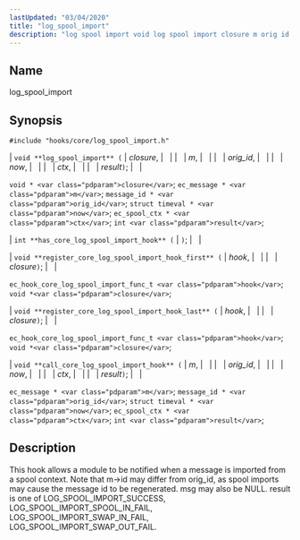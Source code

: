 ```yaml
---
lastUpdated: "03/04/2020"
title: "log_spool_import"
description: "log spool import void log spool import closure m orig id now ctx result void closure ec message m message id orig id struct timeval now ec spool ctx ctx int result int has core log spool import hook void register core log spool import hook first hook closure ec..."
---
```


<a name="hooks.core.log_spool_import"></a> 
## Name

log_spool_import

## Synopsis

`#include "hooks/core/log_spool_import.h"`

| `void **log_spool_import** (` | <var class="pdparam">closure</var>, |   |
|   | <var class="pdparam">m</var>, |   |
|   | <var class="pdparam">orig_id</var>, |   |
|   | <var class="pdparam">now</var>, |   |
|   | <var class="pdparam">ctx</var>, |   |
|   | <var class="pdparam">result</var>`)`; |   |

`void * <var class="pdparam">closure</var>`;
`ec_message * <var class="pdparam">m</var>`;
`message_id * <var class="pdparam">orig_id</var>`;
`struct timeval * <var class="pdparam">now</var>`;
`ec_spool_ctx * <var class="pdparam">ctx</var>`;
`int <var class="pdparam">result</var>`;

| `int **has_core_log_spool_import_hook** (` | `)`; |   |

| `void **register_core_log_spool_import_hook_first** (` | <var class="pdparam">hook</var>, |   |
|   | <var class="pdparam">closure</var>`)`; |   |

`ec_hook_core_log_spool_import_func_t <var class="pdparam">hook</var>`;
`void *<var class="pdparam">closure</var>`;

| `void **register_core_log_spool_import_hook_last** (` | <var class="pdparam">hook</var>, |   |
|   | <var class="pdparam">closure</var>`)`; |   |

`ec_hook_core_log_spool_import_func_t <var class="pdparam">hook</var>`;
`void *<var class="pdparam">closure</var>`;

| `void **call_core_log_spool_import_hook** (` | <var class="pdparam">m</var>, |   |
|   | <var class="pdparam">orig_id</var>, |   |
|   | <var class="pdparam">now</var>, |   |
|   | <var class="pdparam">ctx</var>, |   |
|   | <var class="pdparam">result</var>`)`; |   |

`ec_message * <var class="pdparam">m</var>`;
`message_id * <var class="pdparam">orig_id</var>`;
`struct timeval * <var class="pdparam">now</var>`;
`ec_spool_ctx * <var class="pdparam">ctx</var>`;
`int <var class="pdparam">result</var>`;<a name="idp40663888"></a> 
## Description

This hook allows a module to be notified when a message is imported from a spool context. Note that m->id may differ from orig_id, as spool imports may cause the message id to be regenerated. msg may also be NULL. result is one of LOG_SPOOL_IMPORT_SUCCESS, LOG_SPOOL_IMPORT_SPOOL_IN_FAIL, LOG_SPOOL_IMPORT_SWAP_IN_FAIL, LOG_SPOOL_IMPORT_SWAP_OUT_FAIL.